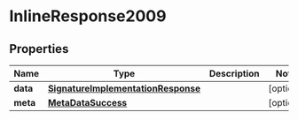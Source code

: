 

# InlineResponse2009

## Properties

Name | Type | Description | Notes
------------ | ------------- | ------------- | -------------
**data** | [**SignatureImplementationResponse**](SignatureImplementationResponse.md) |  |  [optional]
**meta** | [**MetaDataSuccess**](MetaDataSuccess.md) |  |  [optional]



